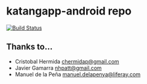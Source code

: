 # katangapp-android repo

[![Build Status](https://travis-ci.org/craftsmanship-toledo/katangapp-android.svg)](https://travis-ci.org/craftsmanship-toledo/katangapp-android)

## Thanks to...

* Cristobal Hermida <chermidap@gmail.com>
* Javier Gamarra <nhpatt@gmail.com>
* Manuel de la Peña <manuel.delapenya@liferay.com>
